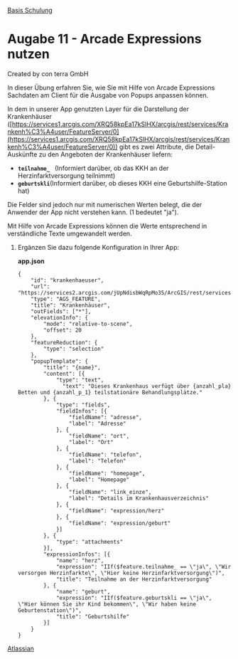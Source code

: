 [Basis Schulung](Readme.md)

Augabe 11 - Arcade Expressions nutzen
========================================================

Created by con terra GmbH

In dieser Übung erfahren Sie, wie Sie mit Hilfe von Arcade Expressions Sachdaten am Client für die Ausgabe von Popups anpassen können.

In dem in unserer App genutzten Layer für die Darstellung der Krankenhäuser ([https://services1.arcgis.com/XRQ58kpEa17kSlHX/arcgis/rest/services/Krankenh%C3%A4user/FeatureServer/0](https://services1.arcgis.com/XRQ58kpEa17kSlHX/arcgis/rest/services/Krankenh%C3%A4user/FeatureServer/0)) gibt es zwei Attribute, die Detail-Auskünfte zu den Angeboten der Krankenhäuser liefern:

-   **`teilnahme_ `** (Informiert darüber, ob das KKH an der Herzinfarktversorgung teilnimmt)
-   **`geburtskli`**(Informiert darüber, ob dieses KKH eine Geburtshilfe-Station hat)

Die Felder sind jedoch nur mit numerischen Werten belegt, die der Anwender der App nicht verstehen kann. (1 bedeutet "ja").

Mit Hilfe von Arcade Expressions können die Werte entsprechend in verständliche Texte umgewandelt werden.

1.  Ergänzen Sie dazu folgende Konfiguration in Ihrer App:

    **app.json**

    ``` {.syntaxhighlighter-pre data-syntaxhighlighter-params="brush: js; gutter: false; theme: Confluence" data-theme="Confluence"}
    {
        "id": "krankenhaeuser",
        "url": "https://services2.arcgis.com/jUpNdisbWqRpMo35/ArcGIS/rest/services/HH_Krankenh%c3%a4user_2016/FeatureServer",
        "type": "AGS_FEATURE",
        "title": "Krankenhäuser",
        "outFields": ["*"],
        "elevationInfo": {
            "mode": "relative-to-scene",
            "offset": 20
        },
        "featureReduction": {
            "type": "selection"
        },
        "popupTemplate": {
            "title": "{name}",
            "content": [{
                "type": "text",
                  "text": "Dieses Krankenhaus verfügt über {anzahl_pla} Betten und {anzahl_p_1} teilstationäre Behandlungsplätze."
            }, {
                "type": "fields",
                "fieldInfos": [{
                    "fieldName": "adresse",
                    "label": "Adresse"
                }, {
                    "fieldName": "ort",
                    "label": "Ort"
                }, {
                    "fieldName": "telefon",
                    "label": "Telefon"
                }, {
                    "fieldName": "homepage",
                    "label": "Homepage"
                }, {
                    "fieldName": "link_einze",
                    "label": "Details im Krankenhausverzeichnis"
                }, {
                    "fieldName": "expression/herz"
                }, {
                    "fieldName": "expression/geburt"
                }]
            }, {
                "type": "attachments"
            }],
            "expressionInfos": [{
                "name": "herz",
                "expression": "IIf($feature.teilnahme_ == \"ja\", \"Wir versorgen Herzinfarkte\", \"Hier keine Herzinfarktversorgung\")",
                "title": "Teilnahme an der Herzinfarktversorgung"
            }, {
                "name": "geburt",
                "expression": "IIf($feature.geburtskli == \"ja\", \"Hier können Sie ihr Kind bekommen\", \"Wir haben keine Geburtenstation\")",
                "title": "Geburtshilfe"
            }]
        }
    }
    ```

[Atlassian](http://www.atlassian.com/)
